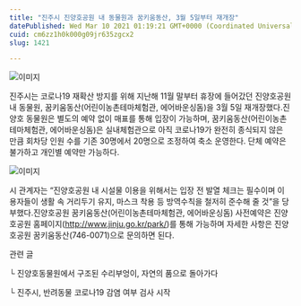```yaml
---
title: "진주시 진양호공원 내 동물원과 꿈키움동산, 3월 5일부터 재개장"
datePublished: Wed Mar 10 2021 01:19:21 GMT+0000 (Coordinated Universal Time)
cuid: cm6zz1h0k000g09jr635zgcx2
slug: 1421

---
```



![이미지](https://cdn.hashnode.com/res/hashnode/image/upload/v1739247472359/bba51a04-4662-4f5e-b336-08720445dc4f.jpeg)

진주시는 코로나19 재확산 방지를 위해 지난해 11월 말부터 휴장에 들어갔던 진양호공원 내 동물원, 꿈키움동산(어린이농촌테마체험관, 에어바운싱돔)을 3월 5일 재개장했다.진양호 동물원은 별도의 예약 없이 매표를 통해 입장이 가능하며, 꿈키움동산(어린이농촌테마체험관, 에어바운싱돔)은 실내체험관으로 아직 코로나19가 완전히 종식되지 않은 만큼 회차당 인원 수를 기존 30명에서 20명으로 조정하여 축소 운영한다. 단체 예약은 불가하고 개인별 예약만 가능하다.

![이미지](https://cdn.hashnode.com/res/hashnode/image/upload/v1739247474223/09e5f8a5-1046-4c00-be4c-4081bb7b86d6.jpeg)

시 관계자는 “진양호공원 내 시설물 이용을 위해서는 입장 전 발열 체크는 필수이며 이용자들이 생활 속 거리두기 유지, 마스크 착용 등 방역수칙을 철저히 준수해 줄 것”을 당부했다.진양호공원 꿈키움동산(어린이농촌테마체험관, 에어바운싱돔) 사전예약은 진양호공원 홈페이지(http://www.jinju.go.kr/park/)를 통해 가능하며 자세한 사항은 진양호공원 꿈키움동산(746-0071)으로 문의하면 된다.

관련 글

└ 진양호동물원에서 구조된 수리부엉이, 자연의 품으로 돌아가다

└ 진주시, 반려동물 코로나19 감염 여부 검사 시작